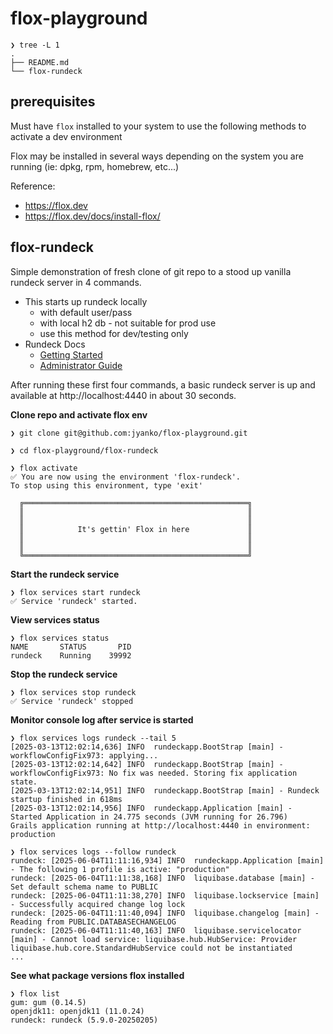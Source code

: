 # flox-playground
```
❯ tree -L 1
.
├── README.md
└── flox-rundeck
```

## prerequisites 
Must have `flox` installed to your system to use the following methods to activate a dev environment

Flox may be installed in several ways depending on the system you are running (ie: dpkg, rpm, homebrew, etc...)

Reference:
- https://flox.dev
- https://flox.dev/docs/install-flox/
  

## flox-rundeck

Simple demonstration of fresh clone of git repo to a stood up vanilla rundeck server in 4 commands. 

- This starts up rundeck locally
  - with default user/pass
  - with local h2 db - not suitable for prod use
  - use this method for dev/testing only
- Rundeck Docs
  - [Getting Started](https://docs.rundeck.com/docs/learning/getting-started)
  - [Administrator Guide](https://docs.rundeck.com/docs/administration)

After running these first four commands, a basic rundeck server is up and available at http://localhost:4440 in about 30 seconds.

**Clone repo and activate flox env**
```
❯ git clone git@github.com:jyanko/flox-playground.git

❯ cd flox-playground/flox-rundeck
  
❯ flox activate
✅ You are now using the environment 'flox-rundeck'.
To stop using this environment, type 'exit'

  ╔══════════════════════════════════════════════════╗
  ║                                                  ║
  ║                                                  ║
  ║            It's gettin' Flox in here             ║
  ║                                                  ║
  ║                                                  ║
  ╚══════════════════════════════════════════════════╝
```

**Start the rundeck service**
```
❯ flox services start rundeck
✅ Service 'rundeck' started.

```

**View services status**
```
❯ flox services status
NAME       STATUS       PID
rundeck    Running    39992
```

**Stop the rundeck service**
```
❯ flox services stop rundeck
✅ Service 'rundeck' stopped

```

**Monitor console log after service is started**
```
❯ flox services logs rundeck --tail 5
[2025-03-13T12:02:14,636] INFO  rundeckapp.BootStrap [main] - workflowConfigFix973: applying...
[2025-03-13T12:02:14,642] INFO  rundeckapp.BootStrap [main] - workflowConfigFix973: No fix was needed. Storing fix application state.
[2025-03-13T12:02:14,951] INFO  rundeckapp.BootStrap [main] - Rundeck startup finished in 618ms
[2025-03-13T12:02:14,956] INFO  rundeckapp.Application [main] - Started Application in 24.775 seconds (JVM running for 26.796)
Grails application running at http://localhost:4440 in environment: production

❯ flox services logs --follow rundeck
rundeck: [2025-06-04T11:11:16,934] INFO  rundeckapp.Application [main] - The following 1 profile is active: "production"
rundeck: [2025-06-04T11:11:38,168] INFO  liquibase.database [main] - Set default schema name to PUBLIC
rundeck: [2025-06-04T11:11:38,270] INFO  liquibase.lockservice [main] - Successfully acquired change log lock
rundeck: [2025-06-04T11:11:40,094] INFO  liquibase.changelog [main] - Reading from PUBLIC.DATABASECHANGELOG
rundeck: [2025-06-04T11:11:40,163] INFO  liquibase.servicelocator [main] - Cannot load service: liquibase.hub.HubService: Provider liquibase.hub.core.StandardHubService could not be instantiated
...
```
**See what package versions flox installed**
```
❯ flox list
gum: gum (0.14.5)
openjdk11: openjdk11 (11.0.24)
rundeck: rundeck (5.9.0-20250205)
```


